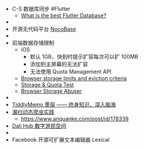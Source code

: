 - C-S 数据库同步 #Flutter
	- [What is the best Flutter Database?](https://greenrobot.org/news/flutter-databases-a-comprehensive-comparison/)
-
- 开源无代码平台 [NocoBase](https://www.nocobase.com/)
-
- 前端数据存储限制
	- iOS
		- 默认 1GB，快到时提示扩容每次可以扩 100MB
		- 添加到主屏幕的无法扩容
		- 无法使用 Quota Management API
	- [Browser storage limits and eviction criteria](https://developer.mozilla.org/en-US/docs/Web/API/IndexedDB_API/Browser_storage_limits_and_eviction_criteria#storage_limits)
	- [Storage & Quota Test](https://storage-quota.glitch.me/)
	- [Browser Storage Abuser](https://demo.agektmr.com/storage/)
-
- [TiddlyMemo 墨屉 —— 终身知识，深入脑海](https://zhuanlan.zhihu.com/p/493377540)
- [漏扫动态爬虫实践](https://static.anquanke.com/download/b/security-geek-2019-q2/article-14.html)
	- https://www.anquanke.com/post/id/178339
- [Dali Hub 数字游民空间](https://decohack.zhubai.love/posts/2145393764259717120?push_source_id=2087499887532363776&push_source_type=email)
-
- Facebook 开源可扩展文本编辑器 Lexical